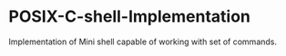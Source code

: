 # POSIX-C-shell-Implementation
Implementation of Mini shell capable of working with set of commands.
